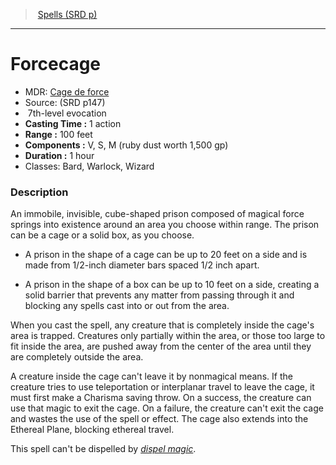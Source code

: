 ﻿---
!SpellItem
Family: SpellVO
Level: 7
Type: evocation
CastingTime: 1 action
Range: 100 feet
Components: V, S, M (ruby dust worth 1,500 gp)
Duration: 1 hour
Classes: Bard, Warlock, Wizard
Id: spells_vo.md#forcecage
ParentLink: spells_vo.md#spells-srd-p
Name: Forcecage
ParentName: Spells (SRD p)
NameLevel: 1
AltName: '[Cage de force](hd_spells_cage_de_force.md)'
Source: (SRD p147)
Attributes: {}
AttributesDictionary: >+
  {}

---
> [Spells (SRD p)](srd_spells.md)

---

# Forcecage

- MDR: [Cage de force](hd_spells_cage_de_force.md)
- Source: (SRD p147)
-  7th-level evocation
- **Casting Time :** 1 action
- **Range :** 100 feet
- **Components :** V, S, M (ruby dust worth 1,500 gp)
- **Duration :** 1 hour
- Classes: Bard, Warlock, Wizard

### Description

An immobile, invisible, cube-shaped prison composed of magical force springs into existence around an area you choose within range. The prison can be a cage or a solid box, as you choose.

* A prison in the shape of a cage can be up to 20 feet on a side and is made from 1/2-inch diameter bars spaced 1/2 inch apart.

* A prison in the shape of a box can be up to 10 feet on a side, creating a solid barrier that prevents any matter from passing through it and blocking any spells cast into or out from the area.

When you cast the spell, any creature that is completely inside the cage's area is trapped. Creatures only partially within the area, or those too large to fit inside the area, are pushed away from the center of the area until they are completely outside the area.

A creature inside the cage can't leave it by nonmagical means. If the creature tries to use teleportation or interplanar travel to leave the cage, it must first make a Charisma saving throw. On a success, the creature can use that magic to exit the cage. On a failure, the creature can't exit the cage and wastes the use of the spell or effect. The cage also extends into the Ethereal Plane, blocking ethereal travel.

This spell can't be dispelled by _[dispel magic](spells_vo.hd#dispel-magic)_.

